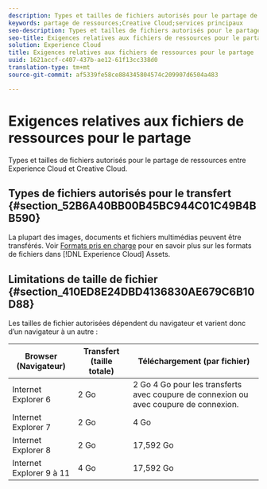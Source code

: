 ```yaml
---
description: Types et tailles de fichiers autorisés pour le partage de ressources entre Experience Cloud et Creative Cloud.
keywords: partage de ressources;Creative Cloud;services principaux
seo-description: Types et tailles de fichiers autorisés pour le partage de ressources entre Experience Cloud et Creative Cloud.
seo-title: Exigences relatives aux fichiers de ressources pour le partage
solution: Experience Cloud
title: Exigences relatives aux fichiers de ressources pour le partage
uuid: 1621accf-c407-437b-ae12-61f13cc338d0
translation-type: tm+mt
source-git-commit: af5339fe58ce884345804574c209907d6504a483

---
```



# Exigences relatives aux fichiers de ressources pour le partage

Types et tailles de fichiers autorisés pour le partage de ressources entre Experience Cloud et Creative Cloud.

## Types de fichiers autorisés pour le transfert {#section_52B6A40BB00B45BC944C01C49B4BB590}

La plupart des images, documents et fichiers multimédias peuvent être transférés. Voir [Formats pris en charge](https://helpx.adobe.com/experience-manager/brand-portal/using/brand-portal-supported-formats.html) pour en savoir plus sur les formats de fichiers dans [!DNL Experience Cloud] Assets.

## Limitations de taille de fichier {#section_410ED8E24DBD4136830AE679C6B10D88}

Les tailles de fichier autorisées dépendent du navigateur et varient donc d’un navigateur à un autre :

| Browser (Navigateur) | Transfert (taille totale) | Téléchargement (par fichier) |
|--- |--- |--- |
| Internet Explorer 6 | 2 Go   | 2 Go 4 Go pour les transferts avec coupure de connexion ou avec coupure de connexion. |
| Internet Explorer 7 | 2 Go   | 4 Go   |
| Internet Explorer 8 | 2 Go   | 17,592 Go   |
| Internet Explorer 9 à 11 | 4 Go   | 17,592 Go   |
